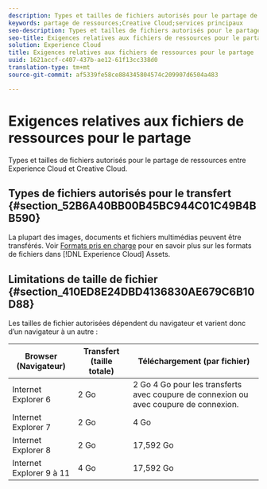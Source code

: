 ```yaml
---
description: Types et tailles de fichiers autorisés pour le partage de ressources entre Experience Cloud et Creative Cloud.
keywords: partage de ressources;Creative Cloud;services principaux
seo-description: Types et tailles de fichiers autorisés pour le partage de ressources entre Experience Cloud et Creative Cloud.
seo-title: Exigences relatives aux fichiers de ressources pour le partage
solution: Experience Cloud
title: Exigences relatives aux fichiers de ressources pour le partage
uuid: 1621accf-c407-437b-ae12-61f13cc338d0
translation-type: tm+mt
source-git-commit: af5339fe58ce884345804574c209907d6504a483

---
```



# Exigences relatives aux fichiers de ressources pour le partage

Types et tailles de fichiers autorisés pour le partage de ressources entre Experience Cloud et Creative Cloud.

## Types de fichiers autorisés pour le transfert {#section_52B6A40BB00B45BC944C01C49B4BB590}

La plupart des images, documents et fichiers multimédias peuvent être transférés. Voir [Formats pris en charge](https://helpx.adobe.com/experience-manager/brand-portal/using/brand-portal-supported-formats.html) pour en savoir plus sur les formats de fichiers dans [!DNL Experience Cloud] Assets.

## Limitations de taille de fichier {#section_410ED8E24DBD4136830AE679C6B10D88}

Les tailles de fichier autorisées dépendent du navigateur et varient donc d’un navigateur à un autre :

| Browser (Navigateur) | Transfert (taille totale) | Téléchargement (par fichier) |
|--- |--- |--- |
| Internet Explorer 6 | 2 Go   | 2 Go 4 Go pour les transferts avec coupure de connexion ou avec coupure de connexion. |
| Internet Explorer 7 | 2 Go   | 4 Go   |
| Internet Explorer 8 | 2 Go   | 17,592 Go   |
| Internet Explorer 9 à 11 | 4 Go   | 17,592 Go   |
